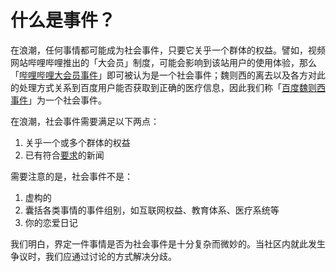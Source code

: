 # 什么是事件？

在浪潮，任何事情都可能成为社会事件，只要它关乎一个群体的权益。譬如，视频网站哔哩哔哩推出的「大会员」制度，可能会影响到该站用户的使用体验，那么「[哔哩哔哩大会员事件](https://langchao.co/5a0298b027d8bb463f401a7f)」即可被认为是一个社会事件；魏则西的离去以及各方对此的处理方式关系到百度用户能否获取到正确的医疗信息，因此我们称「[百度魏则西事件](https://langchao.co/59fd2904b7531453dd8cacb0)」为一个社会事件。

在浪潮，社会事件需要满足以下两点：

1. 关乎一个或多个群体的权益
2. 已有符合[要求](//采编标准.md)的新闻

需要注意的是，社会事件不是：

1. 虚构的
2. 囊括各类事情的事件组别，如互联网权益、教育体系、医疗系统等
3. 你的恋爱日记

我们明白，界定一件事情是否为社会事件是十分复杂而微妙的。当社区内就此发生争议时，我们应通过讨论的方式解决分歧。

